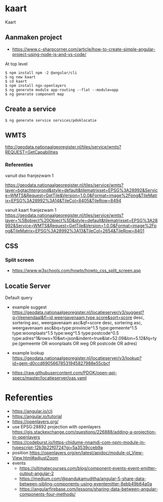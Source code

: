 # kaart
Kaart

## Aanmaken project
- https://www.c-sharpcorner.com/article/how-to-create-simple-angular-project-using-node-js-and-vs-code/

At top level
```
$ npm install npm -2 @angular/cli
$ ng new kaart
$ cd kaart
$ npm install ngx-openlayers
$ ng generate module app-routing --flat --module=app
$ ng generate component map
```

## Create a service
``` 
$ ng generate service services/pdoklocatie
```
## WMTS
http://geodata.nationaalgeoregister.nl/tiles/service/wmts?REQUEST=GetCapabilities

### Referenties
vanuit dso franjezwam 1

https://geodata.nationaalgeoregister.nl/tiles/service/wmts?layer=bgtachtergrond&style=default&tilematrixset=EPSG%3A28992&Service=WMTS&Request=GetTile&Version=1.0.0&Format=image%2Fpng&TileMatrix=EPSG%3A28992%3A14&TileCol=8405&TileRow=8494

vanuit kaart franjezwam 1
https://geodata.nationaalgeoregister.nl/tiles/service/wmts?layer=%5Bobject%20Object%5D&style=default&tilematrixset=EPSG%3A28992&Service=WMTS&Request=GetTile&Version=1.0.0&Format=image%2Fpng&TileMatrix=EPSG%3A28992%3A13&TileCol=2654&TileRow=8401

## CSS
### Split screen
- https://www.w3schools.com/howto/howto_css_split_screen.asp
## Locatie Server
Default query
- example suggest https://geodata.nationaalgeoregister.nl/locatieserver/v3/suggest?q=Veenendaal&fl=id,weergavenaam,type,score&sort=score desc, sortering asc, weergavenaam asc&qf=score desc, sortering asc, weergavenaam asc&bq=type:provincie^1.5 type:gemeente^1.5 type:woonplaats^1.5 type:weg^1.5 type:postcode^0.5 type:adres^1&rows=10&wt=json&indent=true&lat=52.09&lon=5.12&fq=type:(gemeente OR woonplaats OR weg OR postcode OR adres)
- example lookup https://geodata.nationaalgeoregister.nl/locatieserver/v3/lookup?id=gem-d0ccd69056678531945827988e55cbcf

- https://raw.githubusercontent.com/PDOK/open-api-specs/master/locatieserver/oas.yaml

# Referenties
- https://angular.io/cli
- https://angular.io/tutorial
- https://openlayers.org/
- use EPSG:28892 projection with openlayers https://gis.stackexchange.com/questions/226888/adding-a-projection-in-openlayers
- https://codeburst.io/https-chidume-nnamdi-com-npm-module-in-typescript-12b3b22f0724?gi=5a3539cceb9a
- position https://openlayers.org/en/latest/apidoc/module-ol_View-View.html#adjustZoom
- events 
    - https://ultimatecourses.com/blog/component-events-event-emitter-output-angular-2
    - https://medium.com/@pandukamuditha/angular-5-share-data-between-sibling-components-using-eventemitter-8ebb49b64a0a
    - https://angularfirebase.com/lessons/sharing-data-between-angular-components-four-methods/

